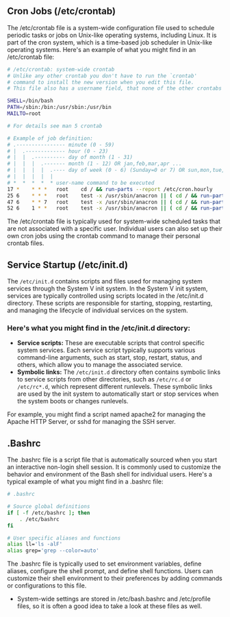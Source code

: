 ## Cron Jobs (/etc/crontab)
The /etc/crontab file is a system-wide configuration file used to schedule periodic tasks or jobs on Unix-like operating systems, including Linux. It is part of the cron system, which is a time-based job scheduler in Unix-like operating systems.
Here's an example of what you might find in an /etc/crontab file:

```bash
# /etc/crontab: system-wide crontab
# Unlike any other crontab you don't have to run the `crontab'
# command to install the new version when you edit this file.
# This file also has a username field, that none of the other crontabs do.

SHELL=/bin/bash
PATH=/sbin:/bin:/usr/sbin:/usr/bin
MAILTO=root

# For details see man 5 crontab

# Example of job definition:
# .---------------- minute (0 - 59)
# |  .------------- hour (0 - 23)
# |  |  .---------- day of month (1 - 31)
# |  |  |  .------- month (1 - 12) OR jan,feb,mar,apr ...
# |  |  |  |  .---- day of week (0 - 6) (Sunday=0 or 7) OR sun,mon,tue,wed,thu,fri,sat
# |  |  |  |  |
# *  *  *  *  * user-name command to be executed
17 *    * * *   root    cd / && run-parts --report /etc/cron.hourly
25 6    * * *   root    test -x /usr/sbin/anacron || ( cd / && run-parts --report /etc/cron.daily )
47 6    * * 7   root    test -x /usr/sbin/anacron || ( cd / && run-parts --report /etc/cron.weekly )
52 6    1 * *   root    test -x /usr/sbin/anacron || ( cd / && run-parts --report /etc/cron.monthly )
```
The /etc/crontab file is typically used for system-wide scheduled tasks that are not associated with a specific user. Individual users can also set up their own cron jobs using the crontab command to manage their personal crontab files.

## Service Startup (/etc/init.d)
The `/etc/init.d` contains scripts and files used for managing system services through the System V init system. In the System V init system, services are typically controlled using scripts located in the /etc/init.d directory. These scripts are responsible for starting, stopping, restarting, and managing the lifecycle of individual services on the system.

### Here's what you might find in the /etc/init.d directory:
- **Service scripts:** These are executable scripts that control specific system services. Each service script typically supports various command-line arguments, such as start, stop, restart, status, and others, which allow you to manage the associated service.
- **Symbolic links:** The `/etc/init.d` directory often contains symbolic links to service scripts from other directories, such as `/etc/rc.d` or `/etc/rc*.d`, which represent different runlevels. These symbolic links are used by the init system to automatically start or stop services when the system boots or changes runlevels.

For example, you might find a script named apache2 for managing the Apache HTTP Server, or sshd for managing the SSH server.

## .Bashrc
The .bashrc file is a script file that is automatically sourced when you start an interactive non-login shell session. It is commonly used to customize the behavior and environment of the Bash shell for individual users. Here's a typical example of what you might find in a .bashrc file:
```bash
# .bashrc

# Source global definitions
if [ -f /etc/bashrc ]; then
    . /etc/bashrc
fi

# User specific aliases and functions
alias ll='ls -alF'
alias grep='grep --color=auto'
```
The .bashrc file is typically used to set environment variables, define aliases, configure the shell prompt, and define shell functions. Users can customize their shell environment to their preferences by adding commands or configurations to this file.
- System-wide settings are stored in /etc/bash.bashrc and /etc/profile files, so it is often a good idea to take a look at these files as well.



